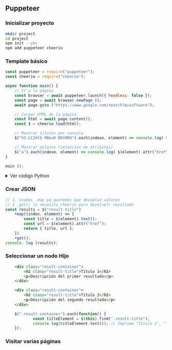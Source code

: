 ## Puppeteer

### Inicializar proyecto
```bash
mkdir project
cd project
npm init --yes
npm add puppeteer cheerio

```

### Template básico
```js
const puppeteer = require("puppeteer");
const cheerio = require("cheerio");

async function main() {
    // Ir a la página
	const browser = await puppeteer.launch({ headless: false });
	const page = await browser.newPage ();
	await page.goto ("https://www.google.com/search?q=software");

    // Cargar HTML de la página
    const html = await page.content();
    const $ = cheerio.load(html);

    // Mostrar titulos por consola
    $("h3.LC20lb MBeuO DKV0Md").each(indexe, element) => console.log( $(element).text() )

    // Mostrar enlaces (seleccion de atributos)
    $("a").each(indexe, element) => console.log( $(element).attr("href") )
}

main ();
```


<details>
  <summary>Ver código Python</summary>


  def hello_world():
      print("¡Hola, mundo!")
</details>







### Crear JSON
```js
// 1. usamos .map pq queremos que devuelva valores
// 2 .get() lo necesita cheerio para devolvefr resultado
const results = $("result-title")				
	•map((index, element) => {				
		const title = $(element).text();
		const url = $(element).attr("href");
		return { title, url };
	})
	•get();   
console. log (results);
```

### Seleccionar un nodo Hijo
```html
    <div class="result-container">
        <h2 class="result-title">Título 1</h2>
        <p>Descripción del primer resultado</p>
    </div>

    <div class="result-container">
        <h2 class="result-title">Título 2</h2>
        <p>Descripción del segundo resultado</p>
    </div>
```
```js
    $(".result-container").each(function() {
        	const titleElement = $(this).find(".result-title");
        	console.log(titleElement.text()); // Imprime "Título 1", "Título 2" en la consola
    });
```

### Visitar varias páginas 






